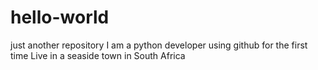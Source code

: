 # hello-world
just another repository
I am a python developer using github for the first time
Live in a seaside town in South Africa
